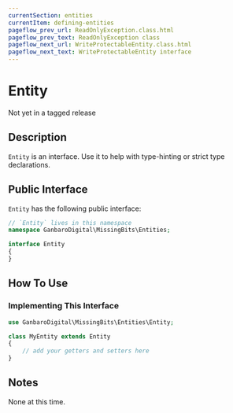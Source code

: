 ```yaml
---
currentSection: entities
currentItem: defining-entities
pageflow_prev_url: ReadOnlyException.class.html
pageflow_prev_text: ReadOnlyException class
pageflow_next_url: WriteProtectableEntity.class.html
pageflow_next_text: WriteProtectableEntity interface
---
```


# Entity

<div class="callout warning">
Not yet in a tagged release
</div>

## Description

`Entity` is an interface. Use it to help with type-hinting or strict type declarations.

## Public Interface

`Entity` has the following public interface:

```php
// `Entity` lives in this namespace
namespace GanbaroDigital\MissingBits\Entities;

interface Entity
{
}
```

## How To Use

### Implementing This Interface

```php
use GanbaroDigital\MissingBits\Entities\Entity;

class MyEntity extends Entity
{
    // add your getters and setters here
}
```

## Notes

None at this time.
